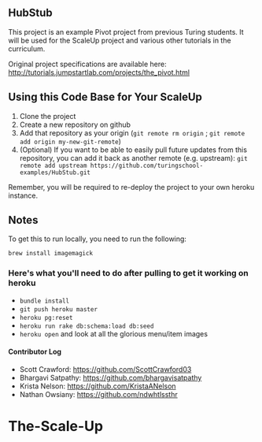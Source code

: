 ## HubStub

This project is an example Pivot project from previous Turing students.
It will be used for the ScaleUp project and various other tutorials in
the curriculum.

Original project specifications are available here:
http://tutorials.jumpstartlab.com/projects/the_pivot.html

## Using this Code Base for Your ScaleUp

1. Clone the project
2. Create a new repository on github
3. Add that repository as your origin (`git remote rm origin` ; `git
   remote add origin my-new-git-remote`)
4. (Optional) If you want to be able to easily pull future updates from
this repository, you can add it back as another remote (e.g. upstream):
`git remote add upstream https://github.com/turingschool-examples/HubStub.git`

Remember, you will be required to re-deploy the project to your own
heroku instance.

## Notes

To get this to run locally, you need to run the following:

    brew install imagemagick

### Here's what you'll need to do after pulling to get it working on heroku
* `bundle install`
* `git push heroku master`
* `heroku pg:reset`
* `heroku run rake db:schema:load db:seed`
* `heroku open` and look at all the glorious menu/item images

#### Contributor Log

* Scott Crawford: https://github.com/ScottCrawford03
* Bhargavi Satpathy: https://github.com/bhargavisatpathy
* Krista Nelson: https://github.com/KristaANelson
* Nathan Owsiany: https://github.com/ndwhtlssthr

# The-Scale-Up

